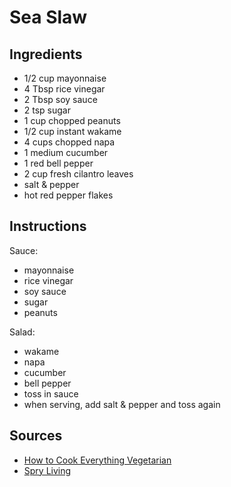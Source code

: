 # Sea Slaw

## Ingredients

- 1/2 cup mayonnaise
- 4 Tbsp rice vinegar
- 2 Tbsp soy sauce
- 2 tsp sugar
- 1 cup chopped peanuts
- 1/2 cup instant wakame
- 4 cups chopped napa
- 1 medium cucumber
- 1 red bell pepper
- 2 cup fresh cilantro leaves
- salt & pepper
- hot red pepper flakes

## Instructions

Sauce:

- mayonnaise
- rice vinegar
- soy sauce
- sugar
- peanuts

Salad:

- wakame
- napa
- cucumber
- bell pepper
- toss in sauce
- when serving, add salt & pepper and toss again

## Sources

- [How to Cook Everything Vegetarian](https://www.amazon.com/dp/0764524836)
- [Spry Living](http://spryliving.com/recipes/sea-slaw/)
